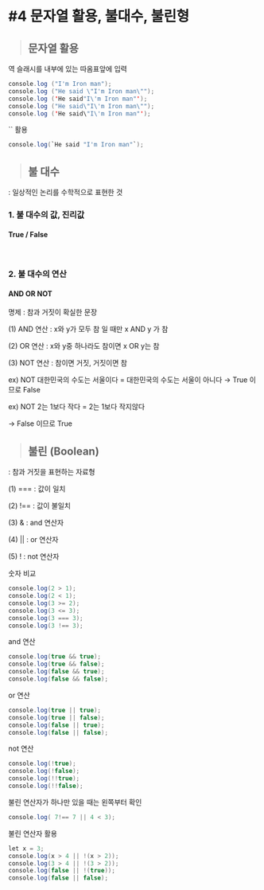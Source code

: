 # #4 문자열 활용, 불대수, 불린형
> ## 문자열 활용

역 슬래시를 내부에 있는 따옴표앞에 입력
```java
console.log ("I'm Iron man");
console.log ("He said \"I'm Iron man\"");
console.log ('He said"I\'m Iron man"');
console.log ("He said\"I\'m Iron man\"");
console.log ('He said\"I\'m Iron man"');
```
`` 활용
```java
console.log(`He said "I'm Iron man"`);
```

> ## 불 대수

: 일상적인 논리를 수학적으로 표현한 것


### 1. 불 대수의 값, 진리값

####  True / False

​

### 2. 불 대수의 연산

####  AND OR NOT


명제 : 참과 거짓이 확실한 문장


(1) AND 연산 : x와 y가 모두 참 일 때만 x AND y 가 참

(2) OR 연산 : x와 y중 하나라도 참이면 x OR y는 참

(3) NOT 연산 : 참이면 거짓, 거짓이면 참
<br>

ex) NOT 대한민국의 수도는 서울이다 = 대한민국의 수도는 서울이 아니다
→ True 이므로 False

ex) NOT 2는 1보다 작다 = 2는 1보다 작지않다

→ False 이므로 True

> ## 불린 (Boolean)

: 참과 거짓을 표현하는 자료형

(1) === : 값이 일치

(2) !== : 값이 불일치

(3) & : and 연산자

(4) || : or 연산자

(5) ! : not 연산자


숫자 비교
```java
console.log(2 > 1);
console.log(2 < 1); 
console.log(3 >= 2); 
console.log(3 <= 3); 
console.log(3 === 3); 
console.log(3 !== 3);
```
and 연산
```java
console.log(true && true); 
console.log(true && false); 
console.log(false && true); 
console.log(false && false);
```
or 연산
```java
console.log(true || true); 
console.log(true || false); 
console.log(false || true); 
console.log(false || false);
```
not 연산
```java
console.log(!true); 
console.log(!false); 
console.log(!!true); 
console.log(!!false);
```

불린 연산자가 하나만 있을 때는 왼쪽부터 확인
```java
console.log( 7!== 7 || 4 < 3);
```

불린 연산자 활용
```java
let x = 3; 
console.log(x > 4 || !(x > 2)); 
console.log(3 > 4 || !(3 > 2)); 
console.log(false || !(true)); 
console.log(false || false);
